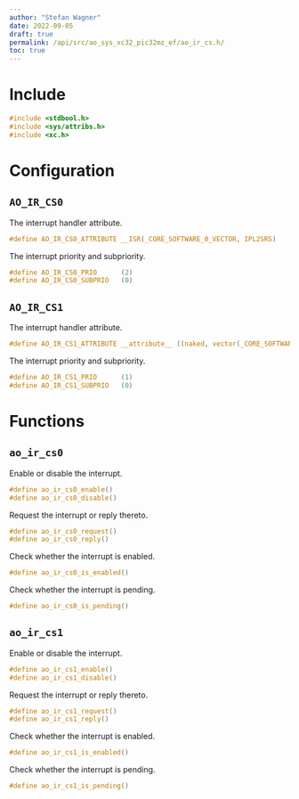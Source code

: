 ```yaml
---
author: "Stefan Wagner"
date: 2022-09-05
draft: true
permalink: /api/src/ao_sys_xc32_pic32mz_ef/ao_ir_cs.h/
toc: true
---
```


# Include

```c
#include <stdbool.h>
#include <sys/attribs.h>
#include <xc.h>
```

# Configuration

## `AO_IR_CS0`

The interrupt handler attribute.

```c
#define AO_IR_CS0_ATTRIBUTE __ISR(_CORE_SOFTWARE_0_VECTOR, IPL2SRS)
```

The interrupt priority and subpriority.

```c
#define AO_IR_CS0_PRIO      (2)
#define AO_IR_CS0_SUBPRIO   (0)
```

## `AO_IR_CS1`

The interrupt handler attribute.

```c
#define AO_IR_CS1_ATTRIBUTE __attribute__ ((naked, vector(_CORE_SOFTWARE_1_VECTOR)))
```

The interrupt priority and subpriority.

```c
#define AO_IR_CS1_PRIO      (1)
#define AO_IR_CS1_SUBPRIO   (0)
```

# Functions

## `ao_ir_cs0`

Enable or disable the interrupt.

```c
#define ao_ir_cs0_enable()
#define ao_ir_cs0_disable()
```

Request the interrupt or reply thereto.

```c
#define ao_ir_cs0_request()
#define ao_ir_cs0_reply()
```

Check whether the interrupt is enabled.

```c
#define ao_ir_cs0_is_enabled()
```

Check whether the interrupt is pending.

```c
#define ao_ir_cs0_is_pending()
```

## `ao_ir_cs1`

Enable or disable the interrupt.

```c
#define ao_ir_cs1_enable()
#define ao_ir_cs1_disable()
```

Request the interrupt or reply thereto.

```c
#define ao_ir_cs1_request()
#define ao_ir_cs1_reply()
```

Check whether the interrupt is enabled.

```c
#define ao_ir_cs1_is_enabled()
```

Check whether the interrupt is pending.

```c
#define ao_ir_cs1_is_pending()
```
